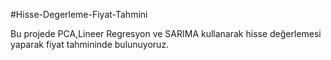 #Hisse-Degerleme-Fiyat-Tahmini

Bu projede PCA,Lineer Regresyon ve SARIMA kullanarak hisse değerlemesi yaparak fiyat tahmininde bulunuyoruz.
